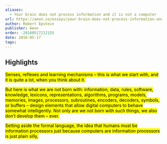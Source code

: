 ```yaml
---
aliases:
  - Your brain does not process information and it is not a computer
url: https://aeon.co/essays/your-brain-does-not-process-information-and-it-is-not-a-computer
author: Robert Epstein
publisher: Aeon
order: -20160517212155
date: 2016-05-17
tags:
---
```


## Highlights
<mark>Senses, reflexes and learning mechanisms – this is what we start with, and it is quite a lot, when you think about it.</mark>

<mark>But here is what we are not born with: information, data, rules, software, knowledge, lexicons, representations, algorithms, programs, models, memories, images, processors, subroutines, encoders, decoders, symbols, or buffers – design elements that allow digital computers to behave somewhat intelligently. Not only are we not born with such things, we also don’t develop them – ever.</mark>

<mark>Setting aside the formal language, the idea that humans must be information processors just because computers are information processors is just plain silly,</mark>

